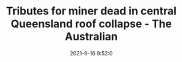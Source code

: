 ---
"title": "Tributes for miner dead in central Queensland roof collapse - The Australian"
"date": "2021-9-16 9:52:0"
"feed_name": "GOOGLENEWSMINING"
"feed_website": "https://news.google.com/search?q=mining%2Bincident&hl=en-US&gl=US&ceid=US:en"
"feed_rss": "https://news.google.com/rss/search?q=mining%2Bincident&hl=en-US&gl=US&ceid=US:en"
"link": "https://www.theaustralian.com.au/business/mining-energy/tributes-for-miner-dead-in-central-queensland-roof-collapse/news-story/8f4c029f7c1d3a491f878f6e7ea0b528"
"file": "_posts/2021-1-1-c7224a28ac86e4c74828d09d7f3876f9ab8a198d.md"
"accident": "1"
"drilling": "1"
"dead": "1"
"injured": "0"
---